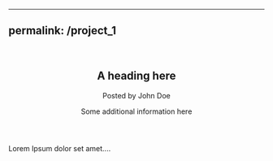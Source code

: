 <!-- handwriting recongition user interface -->
---
permalink: /project_1
---

<!DOCTYPE html>
<html>
<body>

<article>
  <header>
    <h1>A heading here</h1>
    <p>Posted by John Doe</p>
    <p>Some additional information here</p>
  </header>
  <p>Lorem Ipsum dolor set amet....</p>
</article>

</body>
</html>
